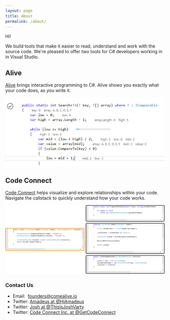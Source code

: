 ```yaml
---
layout: page
title: About
permalink: /about/
---
```


Hi!

We build tools that make it easier to read, understand and work with the source code. We're pleased to offer two tools for C# developers working in in Visual Studio.

Alive
---
[Alive](https://comealive.io) brings interactive programming to C#. Alive shows you exactly what your code does, as you write it.

[![screenshot of Alive](/images/AboutAlive.png)](https://comealive.io)

Code Connect
---
[Code Connect](http://codeconnect.io) helps visualize and explore relationships within your code. Navigate the callstack to quickly understand how your code works.

[![screenshot of Alive](/images/AboutCC.png)](http://codeconnect.io)


### Contact Us

- Email:&nbsp; [founders@comealive.io](mailto:founders@comealive.io)
- Twitter: [Amadeus at @HiAmadeus](https://twitter.com/HiAmadeus)
- Twitter: [Josh at @ThisIsJoshVarty](https://twitter.com/GetCodeConnect)
- Twitter: [Code Connect Inc. at @GetCodeConnect](https://twitter.com/GetCodeConnect)
